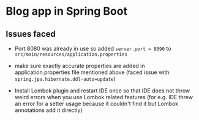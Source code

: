 # Blog app in Spring Boot

## Issues faced 

- Port 8080 was already in use so added `server.port = 8090` to `src/main/resources/application.properties`

- make sure exactly accurate properties are added in application.properties file mentioned above (faced issue with `spring.jpa.hibernate.ddl-auto=update`) 

- Install Lombok plugin and restart IDE once so that IDE does not throw weird errors when you use Lombok related features (for e.g. IDE threw an error for a setter usage because it couldn't find it but Lombok annotations add it directly)